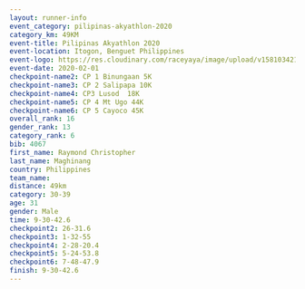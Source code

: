 ```yaml
--- 
layout: runner-info 
event_category: pilipinas-akyathlon-2020 
category_km: 49KM 
event-title: Pilipinas Akyathlon 2020 
event-location: Itogon, Benguet Philippines 
event-logo: https://res.cloudinary.com/raceyaya/image/upload/v1581034212/logo/ph-akyathlon_ldmu3f.png 
event-date: 2020-02-01 
checkpoint-name2: CP 1 Binungaan 5K 
checkpoint-name3: CP 2 Salipapa 10K 
checkpoint-name4: CP3 Lusod  18K 
checkpoint-name5: CP 4 Mt Ugo 44K 
checkpoint-name6: CP 5 Cayoco 45K 
overall_rank: 16
gender_rank: 13
category_rank: 6
bib: 4067
first_name: Raymond Christopher
last_name: Maghinang
country: Philippines
team_name: 
distance: 49km
category: 30-39
age: 31
gender: Male
time: 9-30-42.6
checkpoint2: 26-31.6
checkpoint3: 1-32-55
checkpoint4: 2-28-20.4
checkpoint5: 5-24-53.8
checkpoint6: 7-48-47.9
finish: 9-30-42.6
--- 
```

